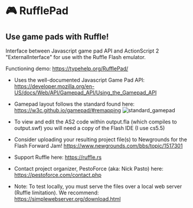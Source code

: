 # 🎮 RufflePad
## Use game pads with Ruffle! 
Interface between Javascript game pad API and ActionScript 2 "ExternalInterface" for use with the Ruffle Flash emulator.

Functioning demo: https://typehelp.org/RufflePad/

- Uses the well-documented Javascript Game Pad API: https://developer.mozilla.org/en-US/docs/Web/API/Gamepad_API/Using_the_Gamepad_API

- Gamepad layout follows the standard found here: https://w3c.github.io/gamepad/#remapping
![standard_gamepad](https://user-images.githubusercontent.com/40042480/210491456-14b8f89e-15a9-4465-8d52-730f8440c17f.svg)
- To view and edit the AS2 code within output.fla (which compiles to output.swf) you will need a copy of the Flash IDE (I use cs5.5)

- Consider uploading your resulting project file(s) to Newgrounds for the Flash Forward Jam!
https://www.newgrounds.com/bbs/topic/1517301

- Support Ruffle here: https://ruffle.rs

- Contact project organizer, PestoForce (aka: Nick Pasto) here:
https://pestoforce.com/contact.php

- Note: To test locally, you must serve the files over a local web server (Ruffle limitation).
We recommend: https://simplewebserver.org/download.html
